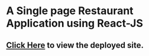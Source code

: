 # A Single page Restaurant Application using React-JS

## [Click Here](https://restaurant-react-aravind.netlify.app/) to view the deployed site.
